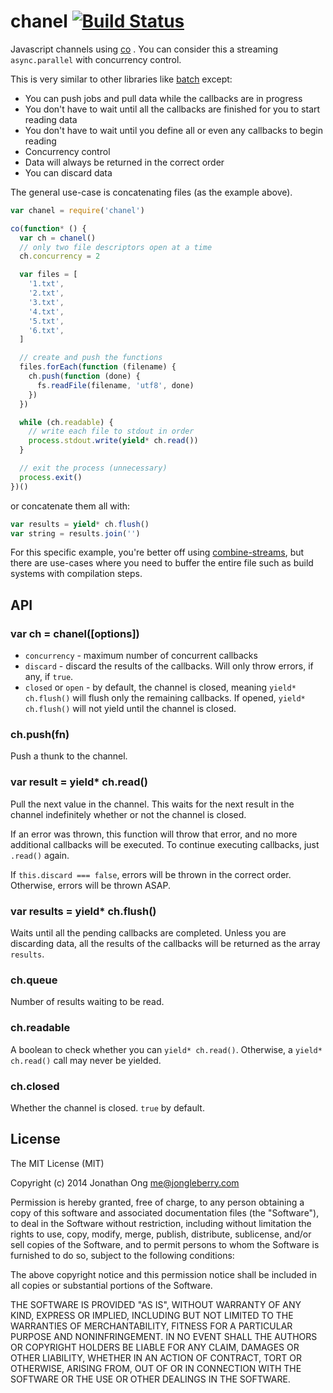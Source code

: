 # chanel [![Build Status](https://travis-ci.org/cojs/chanel.png)](https://travis-ci.org/cojs/chanel)

Javascript channels using [co](https://github.com/visionmedia/co) . You can consider this a streaming `async.parallel` with concurrency control.

This is very similar to other libraries like [batch](https://github.com/visionmedia/batch) except:

- You can push jobs and pull data while the callbacks are in progress
- You don't have to wait until all the callbacks are finished for you to start reading data
- You don't have to wait until you define all or even any callbacks to begin reading
- Concurrency control
- Data will always be returned in the correct order
- You can discard data

The general use-case is concatenating files (as the example above).

```js
var chanel = require('chanel')

co(function* () {
  var ch = chanel()
  // only two file descriptors open at a time
  ch.concurrency = 2

  var files = [
    '1.txt',
    '2.txt',
    '3.txt',
    '4.txt',
    '5.txt',
    '6.txt',
  ]

  // create and push the functions
  files.forEach(function (filename) {
    ch.push(function (done) {
      fs.readFile(filename, 'utf8', done)
    })
  })

  while (ch.readable) {
    // write each file to stdout in order
    process.stdout.write(yield* ch.read())
  }

  // exit the process (unnecessary)
  process.exit()
})()
```

or concatenate them all with:

```js
var results = yield* ch.flush()
var string = results.join('')
```

For this specific example, you're better off using [combine-streams](https://github.com/stream-utils/combine-streams), but there are use-cases where you need to buffer the entire file such as build systems with compilation steps.

## API

### var ch = chanel([options])

- `concurrency` <Infinity> - maximum number of concurrent callbacks
- `discard` <false> - discard the results of the callbacks. Will only throw errors, if any, if `true`.
- `closed` or `open` - by default, the channel is closed, meaning `yield* ch.flush()` will flush only the remaining callbacks. If opened, `yield* ch.flush()` will not yield until the channel is closed.

### ch.push(fn)

Push a thunk to the channel.

### var result = yield* ch.read()

Pull the next value in the channel. This waits for the next result in the channel indefinitely whether or not the channel is closed.

If an error was thrown, this function will throw that error, and no more additional callbacks will be executed. To continue executing callbacks, just `.read()` again.

If `this.discard === false`, errors will be thrown in the correct order. Otherwise, errors will be thrown ASAP.

### var results = yield* ch.flush()

Waits until all the pending callbacks are completed. Unless you are discarding data, all the results of the callbacks will be returned as the array `results`.

### ch.queue

Number of results waiting to be read.

### ch.readable

A boolean to check whether you can `yield* ch.read()`. Otherwise, a `yield* ch.read()` call may never be yielded.

### ch.closed

Whether the channel is closed. `true` by default.

## License

The MIT License (MIT)

Copyright (c) 2014 Jonathan Ong me@jongleberry.com

Permission is hereby granted, free of charge, to any person obtaining a copy
of this software and associated documentation files (the "Software"), to deal
in the Software without restriction, including without limitation the rights
to use, copy, modify, merge, publish, distribute, sublicense, and/or sell
copies of the Software, and to permit persons to whom the Software is
furnished to do so, subject to the following conditions:

The above copyright notice and this permission notice shall be included in
all copies or substantial portions of the Software.

THE SOFTWARE IS PROVIDED "AS IS", WITHOUT WARRANTY OF ANY KIND, EXPRESS OR
IMPLIED, INCLUDING BUT NOT LIMITED TO THE WARRANTIES OF MERCHANTABILITY,
FITNESS FOR A PARTICULAR PURPOSE AND NONINFRINGEMENT. IN NO EVENT SHALL THE
AUTHORS OR COPYRIGHT HOLDERS BE LIABLE FOR ANY CLAIM, DAMAGES OR OTHER
LIABILITY, WHETHER IN AN ACTION OF CONTRACT, TORT OR OTHERWISE, ARISING FROM,
OUT OF OR IN CONNECTION WITH THE SOFTWARE OR THE USE OR OTHER DEALINGS IN
THE SOFTWARE.
